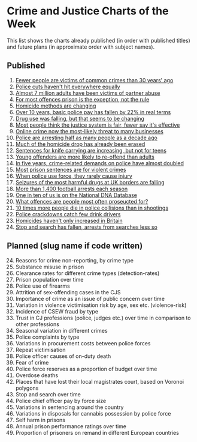 # Crime and Justice Charts of the Week

This list shows the charts already published (in order with published titles) 
and future plans (in approximate order with subject names).


## Published

1. [Fewer people are victims of common crimes than 30 years' ago](http://lesscrime.info/post/crime-trends/)
2. [Police cuts haven't hit everywhere equally](http://lesscrime.info/post/police-numbers/)
3. [Almost 7 million adults have been victims of partner abuse](http://lesscrime.info/post/partner-abuse/)
4. [For most offences prison is the exception, not the rule](http://lesscrime.info/post/prison-likelihood/)
5. [Homicide methods are changing](http://lesscrime.info/post/homicide-methods/)
6. [Over 10 years, basic police pay has fallen by 22% in real terms](http://lesscrime.info/post/police-pay/)
7. [Drug use was falling, but that seems to be changing](http://lesscrime.info/post/drug-use/)
8. [Most people think the justice system is fair, fewer say it's effective](http://lesscrime.info/post/fairness-perception/)
9. [Online crime now the most-likely threat to many businesses](http://lesscrime.info/post/business-crime/)
10. [Police are arresting half as many people as a decade ago](http://lesscrime.info/post/police-arrests/)
11. [Much of the homicide drop has already been erased](http://lesscrime.info/post/homicide-trends/)
12. [Sentences for knife carrying are increasing, but not for teens](http://lesscrime.info/post/knife-sentencing/)
13. [Young offenders are more likely to re-offend than adults](http://lesscrime.info/post/reoffending-rates/)
14. [In five years, crime-related demands on police have almost doubled](http://lesscrime.info/post/crime-pressure/)
15. [Most prison sentences are for violent crimes](http://lesscrime.info/post/prisoner-types/)
16. [When police use force, they rarely cause injury](http://lesscrime.info/post/use-of-force/)
17. [Seizures of the most harmful drugs at UK borders are falling](http://lesscrime.info/post/drug-seizures/)
18. [More than 1,400 football arrests each season](http://lesscrime.info/post/football-arrests/)
19. [One in ten of us is on the National DNA Database](http://lesscrime.info/post/dna-database/)
20. [What offences are people most often proseucted for?](http://lesscrime.info/post/common-prosecutions/)
21. [10 times more people die in police collisions than in shootings](http://lesscrime.info/post/custody-deaths/)
22. [Police crackdowns catch few drink drivers](http://lesscrime.info/post/breath-tests/)
23. [Homicides haven't only increased in Britain](http://lesscrime.info/post/homicide-europe/)
24. [Stop and search has fallen, arrests from searches less so](http://lesscrime.info/post/search-arrests/)

## Planned (slug name if code written)

24. Reasons for crime non-reporting, by crime type
25. Substance misuse in prison
26. Clearance rates for different crime types (detection-rates)
27. Prison population over time
28. Police use of firearms
29. Attrition of sex-offending cases in the CJS
30. Importance of crime as an issue of public concern over time
31. Variation in violence victimisation risk by age, sex etc. (violence-risk)
32. Incidence of CSEW fraud by type
33. Trust in CJ professions (police, judges etc.) over time in comparison to other professions
34. Seasonal variation in different crimes
35. Police complaints by type
36. Variations in procurement costs between police forces
37. Repeat victimisation
38. Police officer causes of on-duty death
39. Fear of crime
40. Police force reserves as a proportion of budget over time
41. Overdose deaths
42. Places that have lost their local magistrates court, based on Voronoi polygons
43. Stop and search over time
44. Police chief officer pay by force size
45. Variations in sentencing around the country
46. Variations in disposals for cannabis possession by police force
47. Self harm in prisons
48. Annual prison performance ratings over time
49. Proportion of prisoners on remand in different European countries
